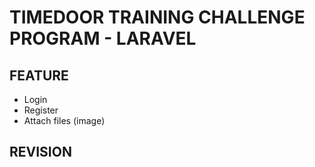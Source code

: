 # TIMEDOOR TRAINING CHALLENGE PROGRAM - LARAVEL

## FEATURE

- Login
- Register
- Attach files (image)

## REVISION
